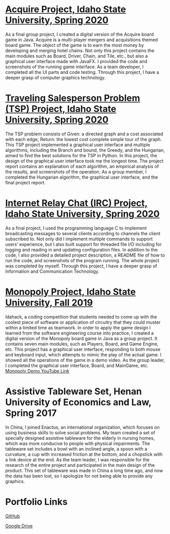 # [Acquire Project, Idaho State University, Spring 2020](https://github.com/Xingchengbo/Creative-Portfolio/tree/main/Acquire%20Project)

As a final group project, I created a digital version of the Acquire board game in Java. Acquire is a multi-player mergers and acquisitions themed board game. The object of the game is to earn the most money by developing and merging hotel chains. Not only this project contains the main modules such as Board, Driver, Chain, and Tile, etc., but also a graphical user interface made with JavaFX. I provided the code and screenshots of the running game interface. As a team developer, I completed all the UI parts and code testing. Through this project, I have a deeper grasp of computer graphics technology.

# [Traveling Salesperson Problem (TSP) Project, Idaho State University, Spring 2020](https://github.com/Xingchengbo/Creative-Portfolio/tree/main/Traveling%20Salesperson%20Problem%20(TSP))

The TSP problem consists of Given: a directed graph and a cost associated with each edge; Return: the lowest cost complete simple tour of the graph. This TSP project implemented a graphical user interface and multiple algorithms, including the Branch and bound, the Greedy, and the Hungarian, aimed to find the best solutions for the TSP in Python. In this project, the design of the graphical user interface took me the longest time. The project report contains an explanation of each algorithm, an empirical analysis of the results, and screenshots of the operation. As a group member, I completed the Hungarian algorithm, the graphical user interface, and the final project report.

# [Internet Relay Chat (IRC) Project, Idaho State University, Spring 2020](https://github.com/Xingchengbo/Creative-Portfolio/tree/main/Internet%20Relay%20Chat%20(IRC))

As a final project, I used the programming language C to implement broadcasting messages to several clients according to channels the client subscribed to. Not only did I implement multiple commands to support users’ experience, but I also built support for threaded file I/O including for logging and reading in and updating configuration files. In addition to the code, I also provided a detailed project description, a README file of how to run the code, and screenshots of the program running. The whole project was completed by myself. Through this project, I have a deeper grasp of Information and Communication Technology.

# [Monopoly Project, Idaho State University, Fall 2019](https://github.com/Xingchengbo/Creative-Portfolio/tree/main/Monopoly%20Project)

Idahack, a coding competition that students needed to come up with the coolest piece of software or application of circuitry that they could muster within a limited time as teamwork. In order to apply the game design I learned from the software engineering course into practice, I created a digital version of the Monopoly board game in Java as a group project. It contains seven main modules, such as Players, Board, and Game Engine, etc. This project has a graphical user interface, responding to both mouse and keyboard input, which attempts to mimic the play of the actual game. I showed all the operations of the game in a demo video. As the group leader, I completed the graphical user interface, Board, and MainGame, etc. [Monopoly Demo YouTube Link](https://youtu.be/66xGHN_pJ4o)

# Assistive Tableware Set, Henan University of Economics and Law, Spring 2017

In China, I joined Enactus, an international organization, which focuses on using business skills to solve social problems. My team created a set of specially designed assistive tableware for the elderly in nursing homes, which was more conducive to people with physical impairments. The tableware set includes a bowl with an inclined angle, a spoon with a curvature, a cup with increased friction at the bottom, and a chopstick with a link device at the end. As the team leader, I was responsible for the research of the entire project and participated in the main design of the product. This set of tableware was made in China a long time ago, and now the data has been lost, so I apologize for not being able to provide any graphics.

# Portfolio Links

[GitHub](https://github.com/Xingchengbo/Creative-Portfolio.git)

[Google Drive](https://drive.google.com/drive/folders/1ufSlnyx1OoCPMMrL9hwmLXIIK-sfDXHG?usp=sharing)
